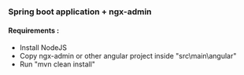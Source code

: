 ### Spring boot application + ngx-admin

#### Requirements :

- Install NodeJS
- Copy ngx-admin or other angular project inside "src\main\angular"
- Run "mvn clean install"